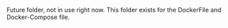 Future folder, not in use right now.
This folder exists for the DockerFile and Docker-Compose file.
